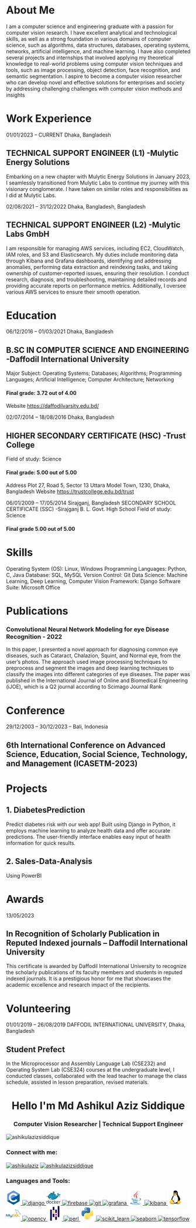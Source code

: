 # About Me
I am a computer science and engineering graduate with a passion for computer vision research. I have excellent analytical and technological
skills, as well as a strong foundation in various domains of computer science, such as algorithms, data structures, databases, operating systems,
networks, artificial intelligence, and machine learning. I have also completed several projects and internships that involved applying my
theoretical knowledge to real-world problems using computer vision techniques and tools, such as image processing, object detection, face
recognition, and semantic segmentation. I aspire to become a computer vision researcher who can develop novel and effective solutions for
enterprises and society by addressing challenging challenges with computer vision methods and insights

# Work Experience

01/01/2023 – CURRENT Dhaka, Bangladesh 
## TECHNICAL SUPPORT ENGINEER (L1) -Mulytic Energy Solutions
Embarking on a new chapter with Mulytic Energy Solutions in January 2023, I seamlessly transitioned from Mulytic Labs to continue my journey
with this visionary conglomerate. I have taken on similar roles and responsibilities as I did at Mulytic Labs.

02/08/2021 – 31/12/2022 Dhaka, Bangladesh, Bangladesh
## TECHNICAL SUPPORT ENGINEER (L2) -Mulytic Labs GmbH
I am responsible for managing AWS services, including EC2, CloudWatch, IAM roles, and S3 and Elasticsearch. My duties include monitoring data
through Kibana and Grafana dashboards, identifying and addressing anomalies, performing data extraction and reindexing tasks, and taking
ownership of customer-reported issues, ensuring their resolution. I conduct research, diagnosis, and troubleshooting, maintaining detailed
records and providing accurate reports on performance metrics. Additionally, I oversee various AWS services to ensure their smooth operation.

# Education
06/12/2016 – 01/03/2021 Dhaka, Bangladesh 
## B.SC IN COMPUTER SCIENCE AND ENGINEERING -Daffodil International University 
Major Subject: Operating Systems; Databases; Algorithms; Programming Languages; Artificial Intelligence; Computer
Architecture; Networking
#### Final grade: 3.72 out of 4.00
Website https://daffodilvarsity.edu.bd/

02/07/2014 – 18/08/2016 Dhaka, Bangladesh 
## HIGHER SECONDARY CERTIFICATE (HSC) -Trust College
Field of study: Science
#### Final grade: 5.00 out of 5.00
Address Plot 27, Road 5, Sector 13 Uttara Model Town, 1230, Dhaka, Bangladesh
Website https://trustcollege.edu.bd/trust  

06/01/2009 – 17/05/2014 Sirajganj, Bangladesh 
SECONDARY SCHOOL CERTIFICATE (SSC) -Sirajganj B. L. Govt. High School
Field of study: Science 
#### Final grade 5.00 out of 5.00 

# Skills
Operating System (OS): Linux, Windows
Programming Languages: Python, C, Java
Database: SQL, MySQL
Version Control: Git
Data Science: Machine Learning, Deep Learning, Computer Vision
Framework: Django
Software Suite: Microsoft Office

# Publications
### Convolutional Neural Network Modeling for eye Disease Recognition - 2022
In this paper, I presented a novel approach for diagnosing common eye diseases, such as Cataract, Chalazion, Squint, and Normal eye, from the
user’s photos. The approach used image processing techniques to preprocess and segment the images and deep learning techniques to classify
the images into different categories of eye diseases. The paper was published in the International Journal of Online and Biomedical Engineering
(iJOE), which is a Q2 journal according to Scimago Journal Rank

# Conference 
29/12/2003 – 30/12/2023 – Bali, Indonesia
## 6th International Conference on Advanced Science, Education, Social Science, Technology, and Management (ICASETM-2023)

# Projects 
## 1. DiabetesPrediction 
Predict diabetes risk with our web app! Built using Django in Python, it employs machine learning to analyze health data and offer accurate predictions. The user-friendly interface enables easy input of health information for quick results.

## 2. Sales-Data-Analysis
Using PowerBI 

# Awards 
13/05/2023 
## In Recognition of Scholarly Publication in Reputed Indexed journals – Daffodil International University 
This certificate is awarded by Daffodil International University to recognize the scholarly publications of its faculty members and
students in reputed indexed journals. It is a prestigious honor for me that showcases the academic excellence and research impact of the
recipients.

# Volunteering 
01/01/2019 – 26/08/2019 DAFFODIL INTERNATIONAL UNIVERSITY, Dhaka, Bangladesh
## Student Prefect
In the Microprocessor and Assembly Language Lab (CSE232) and Operating System Lab (CSE324) courses at the
undergraduate level, I conducted classes, collaborated with the lead teacher to manage the class schedule, assisted in lesson preparation,
revised materials.


<h1 align="center">Hello I'm Md Ashikul Aziz Siddique</h1>
<h3 align="center">Computer Vision Researcher | Technical Support Engineer</h3>

<p align="left"> <img src="https://komarev.com/ghpvc/?username=ashikulazizsiddique&label=Profile%20views&color=0e75b6&style=flat" alt="ashikulazizsiddique" /> </p>

<h3 align="left">Connect with me:</h3>
<p align="left">
<a href="https://twitter.com/ashikulaziz" target="blank"><img align="center" src="https://raw.githubusercontent.com/rahuldkjain/github-profile-readme-generator/master/src/images/icons/Social/twitter.svg" alt="ashikulaziz" height="30" width="40" /></a>
<a href="https://linkedin.com/in/ashikulazizsiddique" target="blank"><img align="center" src="https://raw.githubusercontent.com/rahuldkjain/github-profile-readme-generator/master/src/images/icons/Social/linked-in-alt.svg" alt="ashikulazizsiddique" height="30" width="40" /></a>
</p>

<h3 align="left">Languages and Tools:</h3>
<p align="left"> <a href="https://www.cprogramming.com/" target="_blank" rel="noreferrer"> <img src="https://raw.githubusercontent.com/devicons/devicon/master/icons/c/c-original.svg" alt="c" width="40" height="40"/> </a> <a href="https://www.djangoproject.com/" target="_blank" rel="noreferrer"> <img src="https://cdn.worldvectorlogo.com/logos/django.svg" alt="django" width="40" height="40"/> </a> <a href="https://www.docker.com/" target="_blank" rel="noreferrer"> <img src="https://raw.githubusercontent.com/devicons/devicon/master/icons/docker/docker-original-wordmark.svg" alt="docker" width="40" height="40"/> </a> <a href="https://firebase.google.com/" target="_blank" rel="noreferrer"> <img src="https://www.vectorlogo.zone/logos/firebase/firebase-icon.svg" alt="firebase" width="40" height="40"/> </a> <a href="https://git-scm.com/" target="_blank" rel="noreferrer"> <img src="https://www.vectorlogo.zone/logos/git-scm/git-scm-icon.svg" alt="git" width="40" height="40"/> </a> <a href="https://grafana.com" target="_blank" rel="noreferrer"> <img src="https://www.vectorlogo.zone/logos/grafana/grafana-icon.svg" alt="grafana" width="40" height="40"/> </a> <a href="https://www.java.com" target="_blank" rel="noreferrer"> <img src="https://raw.githubusercontent.com/devicons/devicon/master/icons/java/java-original.svg" alt="java" width="40" height="40"/> </a> <a href="https://www.elastic.co/kibana" target="_blank" rel="noreferrer"> <img src="https://www.vectorlogo.zone/logos/elasticco_kibana/elasticco_kibana-icon.svg" alt="kibana" width="40" height="40"/> </a> <a href="https://www.linux.org/" target="_blank" rel="noreferrer"> <img src="https://raw.githubusercontent.com/devicons/devicon/master/icons/linux/linux-original.svg" alt="linux" width="40" height="40"/> </a> <a href="https://www.mysql.com/" target="_blank" rel="noreferrer"> <img src="https://raw.githubusercontent.com/devicons/devicon/master/icons/mysql/mysql-original-wordmark.svg" alt="mysql" width="40" height="40"/> </a> <a href="https://opencv.org/" target="_blank" rel="noreferrer"> <img src="https://www.vectorlogo.zone/logos/opencv/opencv-icon.svg" alt="opencv" width="40" height="40"/> </a> <a href="https://pandas.pydata.org/" target="_blank" rel="noreferrer"> <img src="https://raw.githubusercontent.com/devicons/devicon/2ae2a900d2f041da66e950e4d48052658d850630/icons/pandas/pandas-original.svg" alt="pandas" width="40" height="40"/> </a> <a href="https://www.perl.org/" target="_blank" rel="noreferrer"> <img src="https://api.iconify.design/logos-perl.svg" alt="perl" width="40" height="40"/> </a> <a href="https://www.python.org" target="_blank" rel="noreferrer"> <img src="https://raw.githubusercontent.com/devicons/devicon/master/icons/python/python-original.svg" alt="python" width="40" height="40"/> </a> <a href="https://scikit-learn.org/" target="_blank" rel="noreferrer"> <img src="https://upload.wikimedia.org/wikipedia/commons/0/05/Scikit_learn_logo_small.svg" alt="scikit_learn" width="40" height="40"/> </a> <a href="https://seaborn.pydata.org/" target="_blank" rel="noreferrer"> <img src="https://seaborn.pydata.org/_images/logo-mark-lightbg.svg" alt="seaborn" width="40" height="40"/> </a> <a href="https://www.tensorflow.org" target="_blank" rel="noreferrer"> <img src="https://www.vectorlogo.zone/logos/tensorflow/tensorflow-icon.svg" alt="tensorflow" width="40" height="40"/> </a> </p>

